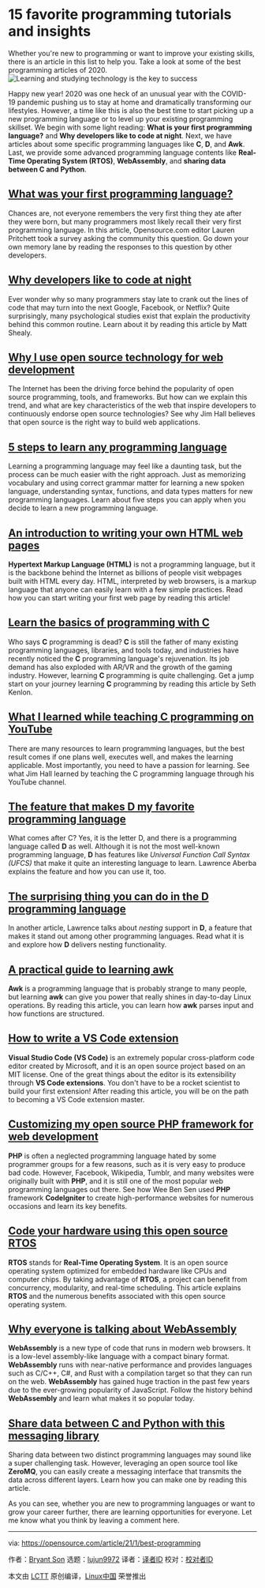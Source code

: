 [#]: collector: (lujun9972)
[#]: translator: ( )
[#]: reviewer: ( )
[#]: publisher: ( )
[#]: url: ( )
[#]: subject: (15 favorite programming tutorials and insights)
[#]: via: (https://opensource.com/article/21/1/best-programming)
[#]: author: (Bryant Son https://opensource.com/users/brson)

15 favorite programming tutorials and insights
======
Whether you're new to programming or want to improve your existing
skills, there is an article in this list to help you. Take a look at
some of the best programming articles of 2020.
![Learning and studying technology is the key to success][1]

Happy new year! 2020 was one heck of an unusual year with the COVID-19 pandemic pushing us to stay at home and dramatically transforming our lifestyles. However, a time like this is also the best time to start picking up a new programming language or to level up your existing programming skillset. We begin with some light reading: **What is your first programming language?** and **Why developers like to code at night**. Next, we have articles about some specific programming languages like **C**, **D**, and **Awk**. Last, we provide some advanced programming language contents like **Real-Time Operating System (RTOS)**, **WebAssembly**, and **sharing data between C and Python**.

## [What was your first programming language?][2]

Chances are, not everyone remembers the very first thing they ate after they were born, but many programmers most likely recall their very first programming language. In this article, Opensource.com editor Lauren Pritchett took a survey asking the community this question. Go down your own memory lane by reading the responses to this question by other developers.

## [Why developers like to code at night][3]

Ever wonder why so many programmers stay late to crank out the lines of code that may turn into the next Google, Facebook, or Netflix? Quite surprisingly, many psychological studies exist that explain the productivity behind this common routine. Learn about it by reading this article by Matt Shealy.

## [Why I use open source technology for web development][4]

The Internet has been the driving force behind the popularity of open source programming, tools, and frameworks. But how can we explain this trend, and what are key characteristics of the web that inspire developers to continuously endorse open source technologies? See why Jim Hall believes that open source is the right way to build web applications.

## [5 steps to learn any programming language][5]

Learning a programming language may feel like a daunting task, but the process can be much easier with the right approach. Just as memorizing vocabulary and using correct grammar matter for learning a new spoken language, understanding syntax, functions, and data types matters for new programming languages. Learn about five steps you can apply when you decide to learn a new programming language.

## [An introduction to writing your own HTML web pages][6]

**Hypertext Markup Language (HTML)** is not a programming language, but it is the backbone behind the Internet as billions of people visit webpages built with HTML every day. HTML, interpreted by web browsers, is a markup language that anyone can easily learn with a few simple practices. Read how you can start writing your first web page by reading this article!

## [Learn the basics of programming with C][7]

Who says **C** programming is dead? **C** is still the father of many existing programming languages, libraries, and tools today, and industries have recently noticed the **C** programming language's rejuvenation. Its job demand has also exploded with AR/VR and the growth of the gaming industry. However, learning **C** programming is quite challenging. Get a jump start on your journey learning **C** programming by reading this article by Seth Kenlon.

## [What I learned while teaching C programming on YouTube][8]

There are many resources to learn programming languages, but the best result comes if one plans well, executes well, and makes the learning applicable. Most importantly, you need to have a passion for learning. See what Jim Hall learned by teaching the C programming language through his YouTube channel.

## [The feature that makes D my favorite programming language][8]

What comes after C? Yes, it is the letter D, and there is a programming language called **D** as well. Although it is not the most well-known programming language, **D** has features like _Universal Function Call Syntax (UFCS)_ that make it quite an interesting language to learn. Lawrence Aberba explains the feature and how you can use it, too.

## [The surprising thing you can do in the D programming language][9]

In another article, Lawrence talks about _nesting_ support in **D**, a feature that makes it stand out among other programming languages. Read what it is and explore how **D** delivers nesting functionality.

## [A practical guide to learning awk][10]

**Awk** is a programming language that is probably strange to many people, but learning **awk** can give you power that really shines in day-to-day Linux operations. By reading this article, you can learn how **awk** parses input and how functions are structured.

## [How to write a VS Code extension][11]

**Visual Studio Code (VS Code)** is an extremely popular cross-platform code editor created by Microsoft, and it is an open source project based on an MIT license. One of the great things about the editor is its extensibility through **VS Code extensions**. You don't have to be a rocket scientist to build your first extension! After reading this article, you will be on the path to becoming a VS Code extension master.

## [Customizing my open source PHP framework for web development][12]

**PHP** is often a neglected programming language hated by some programmer groups for a few reasons, such as it is very easy to produce bad code. However, Facebook, Wikipedia, Tumblr, and many websites were originally built with **PHP**, and it is still one of the most popular web programming languages out there. See how Wee Ben Sen used **PHP** framework **CodeIgniter** to create high-performance websites for numerous occasions and learn its key benefits.

## [Code your hardware using this open source RTOS][13]

**RTOS** stands for **Real-Time Operating System**. It is an open source operating system optimized for embedded hardware like CPUs and computer chips. By taking advantage of **RTOS**, a project can benefit from concurrency, modularity, and real-time scheduling. This article explains **RTOS** and the numerous benefits associated with this open source operating system.

## [Why everyone is talking about WebAssembly][14]

**WebAssembly** is a new type of code that runs in modern web browsers. It is a low-level assembly-like language with a compact binary format. **WebAssembly** runs with near-native performance and provides languages such as C/C++, C#, and Rust with a compilation target so that they can run on the web. **WebAssembly** has gained huge traction in the past few years due to the ever-growing popularity of JavaScript. Follow the history behind **WebAssembly** and learn what makes it so popular today.

## [Share data between C and Python with this messaging library][15]

Sharing data between two distinct programming languages may sound like a super challenging task. However, leveraging an open source tool like **ZeroMQ**, you can easily create a messaging interface that transmits the data across different layers. Learn how you can make one by reading this article.

As you can see, whether you are new to programming languages or want to grow your career further, there are learning opportunities for everyone. Let me know what you think by leaving a comment here.

--------------------------------------------------------------------------------

via: https://opensource.com/article/21/1/best-programming

作者：[Bryant Son][a]
选题：[lujun9972][b]
译者：[译者ID](https://github.com/译者ID)
校对：[校对者ID](https://github.com/校对者ID)

本文由 [LCTT](https://github.com/LCTT/TranslateProject) 原创编译，[Linux中国](https://linux.cn/) 荣誉推出

[a]: https://opensource.com/users/brson
[b]: https://github.com/lujun9972
[1]: https://opensource.com/sites/default/files/styles/image-full-size/public/lead-images/studying-books-java-couch-education.png?itok=C9gasCXr (Learning and studying technology is the key to success)
[2]: https://opensource.com/article/20/8/first-programming-language
[3]: https://opensource.com/article/20/2/why-developers-code-night
[4]: https://opensource.com/article/20/4/open-source-web-development
[5]: https://opensource.com/article/20/10/learn-any-programming-language
[6]: https://opensource.com/article/20/4/build-websites
[7]: https://opensource.com/article/20/8/c-programming-cheat-sheet
[8]: https://opensource.com/article/20/7/d-programming
[9]: https://opensource.com/article/20/8/nesting-d
[10]: https://opensource.com/article/20/9/awk-ebook
[11]: https://opensource.com/article/20/6/vs-code-extension
[12]: https://opensource.com/article/20/5/codeigniter
[13]: https://opensource.com/article/20/6/open-source-rtos
[14]: https://opensource.com/article/20/1/webassembly
[15]: https://opensource.com/article/20/3/zeromq-c-python
